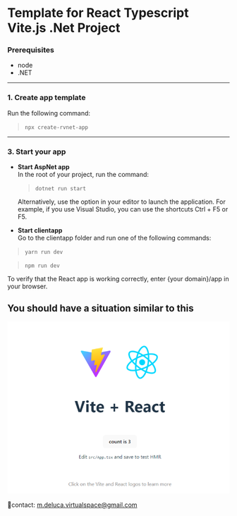 # Template for React Typescript Vite.js .Net Project

### **Prerequisites**
- node
- .NET  
---
### **1. Create app template**
Run the following command:
> `npx create-rvnet-app`
---
### 3. **Start your app**
- **Start AspNet app**   
  In the root of your project, run the command:
  > `dotnet run start`  

  Alternatively, use the option in your editor to launch the application. For example, if you use Visual Studio, you can use the shortcuts Ctrl + F5 or F5.
- **Start clientapp**  
Go to the clientapp folder and run one of the following commands:
 > `yarn run dev`

 > `npm run dev`
 
 To verify that the React app is working correctly, enter {your domain}/app in your browser.

## You should have a situation similar to this
![client app example](/assets/images/app-ex.PNG)

🧪contact: m.deluca.virtualspace@gmail.com
